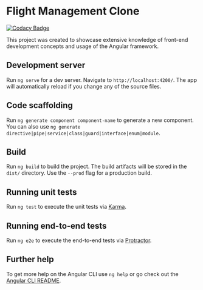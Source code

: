 # Flight Management Clone

[![Codacy Badge](https://api.codacy.com/project/badge/Grade/5c9d437ee6d344e5900427fca0812d5f)](https://www.codacy.com/manual/notjuanortiz/travelab-site?utm_source=github.com&amp;utm_medium=referral&amp;utm_content=notjuanortiz/travelab-site&amp;utm_campaign=Badge_Grade)

This project was created to showcase extensive knowledge of front-end development concepts and usage of the Angular framework.

## Development server

Run `ng serve` for a dev server. Navigate to `http://localhost:4200/`. The app will automatically reload if you change any of the source files.

## Code scaffolding

Run `ng generate component component-name` to generate a new component. You can also use `ng generate directive|pipe|service|class|guard|interface|enum|module`.

## Build

Run `ng build` to build the project. The build artifacts will be stored in the `dist/` directory. Use the `--prod` flag for a production build.

## Running unit tests

Run `ng test` to execute the unit tests via [Karma](https://karma-runner.github.io).

## Running end-to-end tests

Run `ng e2e` to execute the end-to-end tests via [Protractor](http://www.protractortest.org/).

## Further help

To get more help on the Angular CLI use `ng help` or go check out the [Angular CLI README](https://github.com/angular/angular-cli/blob/master/README.md).
